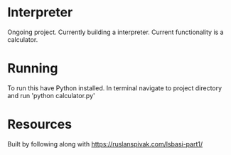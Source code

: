 # Interpreter
Ongoing project.  Currently building a interpreter. Current functionality is a calculator.  

# Running 
To run this have Python installed.  In terminal navigate to project directory and run 'python calculator.py'

# Resources
Built by following along with https://ruslanspivak.com/lsbasi-part1/